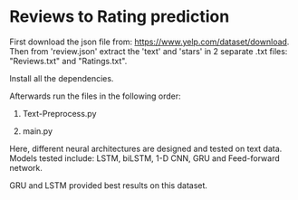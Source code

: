 # Reviews to Rating prediction

First download the json file from: https://www.yelp.com/dataset/download. Then from 'review.json' extract the 'text' and 'stars' in 2 separate .txt files: "Reviews.txt" and "Ratings.txt".

Install all the dependencies.

Afterwards run the files in the following order:

1) Text-Preprocess.py

2) main.py

Here, different neural architectures are designed and tested on text data. Models tested include: LSTM, biLSTM, 1-D CNN, GRU and Feed-forward network.

GRU and LSTM provided best results on this dataset.

